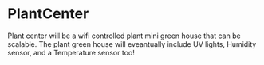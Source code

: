# PlantCenter
Plant center will be a wifi controlled plant mini green house that can be scalable. The plant green house will eveantually include UV lights, Humidity sensor, and a Temperature sensor too!

